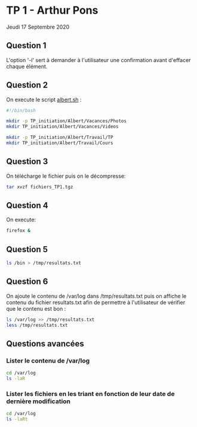 # TP 1 - Arthur Pons
Jeudi 17 Septembre 2020

## Question 1
L'option '-i' sert à demander à l'utilisateur une confirmation avant d'effacer chaque élément.

## Question 2
On execute le script [albert.sh](https://github.com/unguest/dut_rt/blob/master/RTAM1105/albert.sh) : 

```bash
#!/bin/bash

mkdir -p TP_initiation/Albert/Vacances/Photos
mkdir TP_initiation/Albert/Vacances/Videos

mkdir -p TP_initiation/Albert/Travail/TP
mkdir TP_initiation/Albert/Travail/Cours
```
## Question 3
On télécharge le fichier puis on le décompresse: 

```bash
tar xvzf fichiers_TP1.tgz
```
## Question 4
On execute:

```bash
firefox &
```

## Question 5

 ```bash
 ls /bin > /tmp/resultats.txt
 ```
 
 ## Question 6
 On ajoute le contenu de /var/log dans /tmp/resultats.txt puis on affiche le contenu du fichier resultats.txt afin de permettre à l'utilisateur de vérifier que le contenu est bon :
 
 ```bash
 ls /var/log >> /tmp/resultats.txt
 less /tmp/resultats.txt
 ```
## Questions avancées

### Lister le contenu de /var/log

```bash
cd /var/log
ls -laR
```

### Lister les fichiers en les triant en fonction de leur date de dernière modification

```bash
cd /var/log
ls -laRt
```
